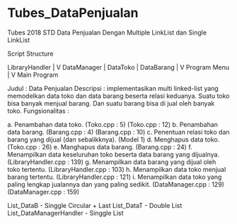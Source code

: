 # Tubes_DataPenjualan
Tubes 2018 STD Data Penjualan Dengan Multiple LinkList dan Single LinkList

Script Structure

LibraryHandler
    |
	V
DataManager | DataToko | DataBarang
    |
	V
Program Menu
    |
	V
Main Program



Judul : Data Penjualan
Descripsi : implementasikan multi linked-list yang memodelkan data toko dan data barang beserta relasi keduanya. 
Suatu toko bisa banyak menjual barang. Dan suatu barang bisa di jual oleh banyak toko.
Fungsionalitas :

a. Penambahan data toko.														(Toko.cpp : 5)  (Toko.cpp : 12)
b. Penambahan data barang.														(Barang.cpp : 4)  (Barang.cpp : 10)
c. Penentuan relasi toko dan barang yang dijual (dan sebalikknya). 				(Model 1)
d. Menghapus data toko. 														(Toko.cpp : 26)
e. Manghapus data barang. 														(Barang.cpp : 24)
f. Menampilkan data keseluruhan toko beserta data barang yang dijualnya.		(LibraryHandler.cpp : 139)
g. Menampilkan data barang yang dijual oleh toko tertentu.						(LibraryHandler.cpp : 103)
h. Menampilkan data toko menjual barang tertentu.								(LibraryHandler.cpp : 121)
i. Menampilkan data toko yang paling lengkap jualannya dan yang paling sedikit.	(DataManager.cpp : 129) (DataManager.cpp : 159)

List_DataB 					- Singgle Circular + Last
List_DataT 					- Double List
List_DataManagerHandler 	- Singgle List